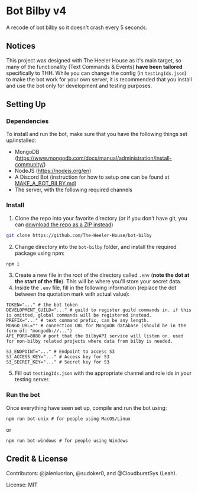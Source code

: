 # Bot Bilby v4
A recode of bot bilby so it doesn't crash every 5 seconds.

## Notices
This project was designed with The Heeler House as it's main target, so many of the functionality (Text Commands & Events) **have been tailored** specifically to THH. While you can change the config (in `testingIds.json`) to make the bot work for your own server, it is recommended that you install and use the bot only for development and testing purposes.

## Setting Up
### **Dependencies**
To install and run the bot, make sure that you have the following things set up/installed:
- MongoDB (https://www.mongodb.com/docs/manual/administration/install-community/)
- NodeJS (https://nodejs.org/en)
- A Discord Bot (instruction for how to setup one can be found at [MAKE_A_BOT_BILBY.md](MAKE_A_BOT_BILBY.md))
- The server, with the following required channels
### **Install**
1. Clone the repo into your favorite directory (or if you don't have git, you can [download the repo as a ZIP instead](https://github.com/The-Heeler-House/bot-bilby/archive/refs/heads/main.zip))
```bash
git clone https://github.com/The-Heeler-House/bot-bilby
```
2. Change directory into the `bot-bilby` folder, and install the required package using npm:
```bash
npm i
```
3. Create a new file in the root of the directory called `.env` (**note the dot at the start of the file**). This will be where you'll store your secret data.
4. Inside the `.env` file, fill in the following information (replace the dot between the quotation mark with actual value):
```env
TOKEN="..." # the bot token
DEVELOPMENT_GUILD="..." # guild to register guild commands in. if this is omitted, global commands will be registered instead.
PREFIX="..." # text command prefix, can be any length.
MONGO_URL="" # connection URL for MongoDB database (should be in the form of: "mongodb://...")
API_PORT=8080 # port that the BilbyAPI service will listen on. used for non-bilby related projects where data from bilby is needed.

S3_ENDPOINT="..." # Endpoint to access S3
S3_ACCESS_KEY="..." # Access key for S3
S3_SECRET_KEY="..." # Secret key for S3
```
5. Fill out `testingIds.json` with the appropriate channel and role ids in your testing server.

### **Run the bot**
Once everything have seen set up, compile and run the bot using:
```
npm run bot-unix # for people using MacOS/Linux
```
or
```
npm run bot-windows # for people using Windows
```

## Credit & License
Contributors: @jalenluorion, @sudoker0, and @CloudburstSys (Leah).

License: MIT